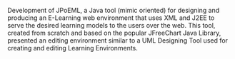 Development of JPoEML, a Java tool (mimic oriented) for designing and producing an E-Learning web environment 
that uses XML and J2EE to serve the desired learning models to the users over the web. 
This tool, created from scratch and based on the popular JFreeChart Java Library, 
presented an editing environment similar to a UML Designing Tool used for creating and editing Learning Environments.

